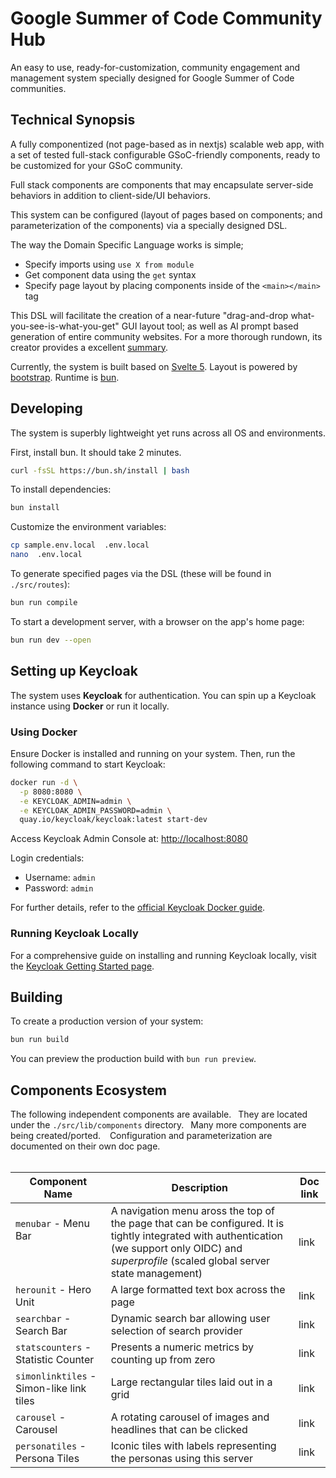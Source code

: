 # Google Summer of Code Community Hub

An easy to use, ready-for-customization, community engagement and management system specially designed for Google Summer of Code communities.

## Technical Synopsis

A fully componentized (not page-based as in nextjs) scalable web app, with a set of tested full-stack configurable GSoC-friendly components, ready to be customized for your GSoC community.

Full stack components are components that may encapsulate server-side behaviors in addition to client-side/UI behaviors.

This system can be configured (layout of pages based on components; and parameterization of the components) via a specially designed DSL.

The way the Domain Specific Language works is simple;

- Specify imports using `use X from module`
- Get component data using the `get` syntax
- Specify page layout by placing components inside of the `<main></main>` tag

This DSL will facilitate the creation of a near-future "drag-and-drop what-you-see-is-what-you-get" GUI layout tool; as well as AI prompt based generation of entire community websites. For a more thorough rundown, its creator provides a excellent [summary](https://github.com/anjy7/Google-Summer-of-Code).

Currently, the system is built based on [Svelte 5](https://github.com/sveltejs/svelte). Layout is powered by [bootstrap](https://github.com/twbs/bootstrap). Runtime is [bun](https://github.com/oven-sh/bun).

## Developing

The system is superbly lightweight yet runs across all OS and environments.

First, install bun. It should take 2 minutes.

```bash
curl -fsSL https://bun.sh/install | bash
```

To install dependencies:

```bash
bun install
```

Customize the environment variables:

```bash
cp sample.env.local  .env.local
nano  .env.local
```

To generate specified pages via the DSL (these will be found in `./src/routes`):

```bash
bun run compile
```

To start a development server, with a browser on the app's home page:

```bash
bun run dev --open
```

## Setting up Keycloak

The system uses **Keycloak** for authentication. You can spin up a Keycloak instance using **Docker** or run it locally.

### Using Docker

Ensure Docker is installed and running on your system. Then, run the following command to start Keycloak:

```bash
docker run -d \
  -p 8080:8080 \
  -e KEYCLOAK_ADMIN=admin \
  -e KEYCLOAK_ADMIN_PASSWORD=admin \
  quay.io/keycloak/keycloak:latest start-dev
```

Access Keycloak Admin Console at: [http://localhost:8080](http://localhost:8080)

Login credentials:

- Username: `admin`
- Password: `admin`

For further details, refer to the [official Keycloak Docker guide](https://www.keycloak.org/getting-started/getting-started-docker).

### Running Keycloak Locally

For a comprehensive guide on installing and running Keycloak locally, visit the [Keycloak Getting Started page](https://www.keycloak.org/getting-started).

## Building

To create a production version of your system:

```bash
bun run build
```

You can preview the production build with `bun run preview`.

## Components Ecosystem

The following independent components are available.&ensp; They are located under the `./src/lib/components` directory.&ensp; Many more components are being created/ported. &ensp; Configuration and parameterization are documented on their own doc page.
<br/>
<br/>

| Component Name                           | Description                                                                                                                                                                                        | Doc link |
| ---------------------------------------- | -------------------------------------------------------------------------------------------------------------------------------------------------------------------------------------------------- | -------- |
| `menubar` - Menu Bar<br/><br/><br/>      | A navigation menu aross the top of the page that can be configured. It is tightly integrated with authentication (we support only OIDC) and _superprofile_ (scaled global server state management) | link     |
| `herounit` - Hero Unit                   | A large formatted text box across the page                                                                                                                                                         | link     |
| `searchbar` - Search Bar                 | Dynamic search bar allowing user selection of search provider                                                                                                                                      | link     |
| `statscounters` - Statistic Counter      | Presents a numeric metrics by counting up from zero                                                                                                                                                | link     |
| `simonlinktiles` - Simon-like link tiles | Large rectangular tiles laid out in a grid                                                                                                                                                         | link     |
| `carousel` - Carousel                    | A rotating carousel of images and headlines that can be clicked                                                                                                                                    | link     |
| `personatiles` - Persona Tiles           | Iconic tiles with labels representing the personas using this server                                                                                                                               | link     |
